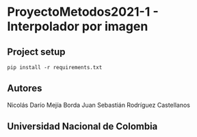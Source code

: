 # ProyectoMetodos2021-1  -  Interpolador por imagen

## Project setup
```
pip install -r requirements.txt
```

## Autores
Nicolás Darío Mejía Borda
Juan Sebastián Rodríguez Castellanos

## Universidad Nacional de Colombia

